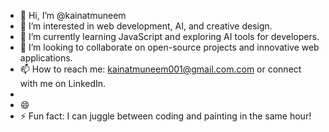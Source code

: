 - 👋 Hi, I’m @kainatmuneem  
- 👀 I’m interested in web development, AI, and creative design.  
- 🌱 I’m currently learning JavaScript and exploring AI tools for developers.  
- 💞️ I’m looking to collaborate on open-source projects and innovative web applications.  
- 📫 How to reach me: kainatmuneem001@gmail.com.com or connect with me on LinkedIn.
-   
- 😄   
- ⚡ Fun fact: I can juggle between coding and painting in the same hour!  
